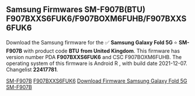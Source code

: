 <h2>Samsung Firmwares SM-F907B(BTU) F907BXXS6FUK6/F907BOXM6FUHB/F907BXXS6FUK6</h2>
Download the Samsung firmware for the ✅ <strong>Samsung Galaxy Fold 5G </strong> ⭐ <strong>SM-F907B</strong> with product code <strong>BTU</strong> <strong> from United Kingdom</strong>. This firmware has version number PDA <strong>F907BXXS6FUK6</strong> and CSC F907BOXM6FUHB. The operating system of this firmware is Android R , with build date 2021-12-07. Changelist <strong>22417781</strong>.


[SM-F907B](https://samfirm.shop/samsung/model/SM-F907B)
[F907BXXS6FUK6](https://samfirm.shop/samsung/pda/F907BXXS6FUK6)
[Download Firmware Samsung Galaxy Fold 5G SM-F907B](https://samfirm.shop/samsung/firmware/480692)
